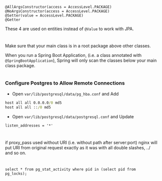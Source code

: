 ```
@AllArgsConstructor(access = AccessLevel.PACKAGE)
@NoArgsConstructor(access = AccessLevel.PACKAGE)
@Setter(value = AccessLevel.PACKAGE)
@Getter
```
These 4 are used on entities instead of `@Value` to work with JPA.

#

Make sure that your main class is in a root package above other classes.

When you run a Spring Boot Application, (i.e. a class annotated with `@SpringBootApplication`), Spring will only scan 
the classes below your main class package.

#

### Configure Postgres to Allow Remote Connections

* Open `var/lib/postgresql/data/pg_hba.conf` and Add
```cmd
host all all 0.0.0.0/0 md5
host all all ::/0 md5
```

* Open `var/lib/postgresql/data/postgresql.conf` and Update
```cmd
listen_addresses = '*'
```

#

if proxy_pass used without URI (i.e. without path after server:port) nginx will put URI from original request exactly as 
it was with all double slashes, ../ and so on.

#

```
select * from pg_stat_activity where pid in (select pid from pg_locks);
```